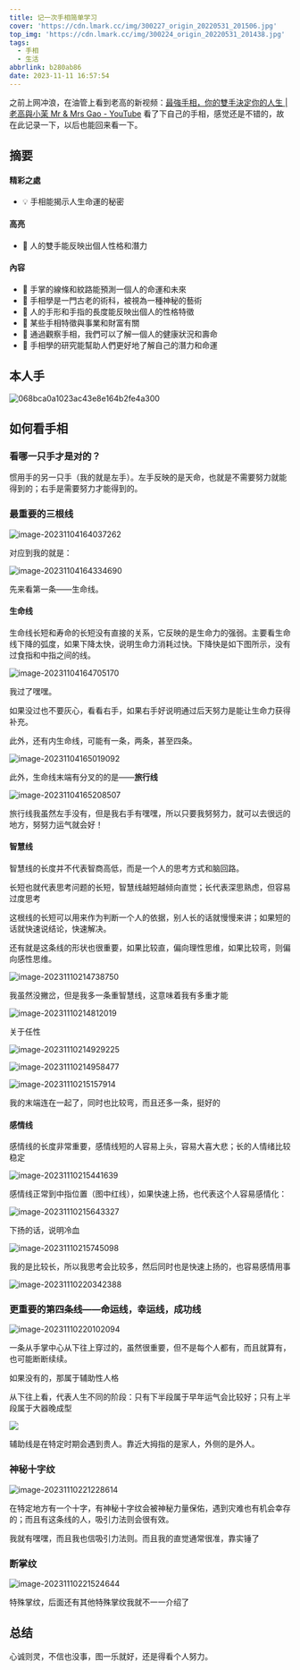```yaml
---
title: 记一次手相简单学习
cover: 'https://cdn.lmark.cc/img/300227_origin_20220531_201506.jpg'
top_img: 'https://cdn.lmark.cc/img/300224_origin_20220531_201438.jpg'
tags:
  - 手相
  - 生活
abbrlink: b280ab86
date: 2023-11-11 16:57:54
---
```


之前上网冲浪，在油管上看到老高的新视频：[最強手相，你的雙手決定你的人生 | 老高與小茉 Mr & Mrs Gao - YouTube](https://www.youtube.com/watch?v=CM2i6qD8nk8) 看了下自己的手相，感觉还是不错的，故在此记录一下，以后也能回来看一下。



## 摘要

#### 精彩之處

- 💡 手相能揭示人生命運的秘密

#### 高亮

- 🌟 人的雙手能反映出個人性格和潛力

#### 內容

- 🔮 手掌的線條和紋路能預測一個人的命運和未來
- 🌟 手相學是一門古老的術科，被視為一種神秘的藝術
- 🌟 人的手形和手指的長度能反映出個人的性格特徵
- 💼 某些手相特徵與事業和財富有關
- 🌟 通過觀察手相，我們可以了解一個人的健康狀況和壽命
- 🌟 手相學的研究能幫助人們更好地了解自己的潛力和命運



## 本人手

![068bca0a1023ac43e8e164b2fe4a300](https://cdn.lmark.cc/img/068bca0a1023ac43e8e164b2fe4a300.jpg)

## 如何看手相

### 看哪一只手才是对的？

惯用手的另一只手（我的就是左手）。左手反映的是天命，也就是不需要努力就能得到的；右手是需要努力才能得到的。



### 最重要的三根线

![image-20231104164037262](https://cdn.lmark.cc/img/image-20231104164037262.png)

对应到我的就是：



![image-20231104164334690](https://cdn.lmark.cc/img/image-20231104164334690.png)

先来看第一条——生命线。



#### 生命线

生命线长短和寿命的长短没有直接的关系，它反映的是生命力的强弱。主要看生命线下降的弧度，如果下降太快，说明生命力消耗过快。下降快是如下图所示，没有过食指和中指之间的线。

![image-20231104164705170](https://cdn.lmark.cc/img/image-20231104164705170.png)

我过了嘿嘿。

如果没过也不要灰心，看看右手，如果右手好说明通过后天努力是能让生命力获得补充。

此外，还有内生命线，可能有一条，两条，甚至四条。

![image-20231104165019092](https://cdn.lmark.cc/img/image-20231104165019092.png)

此外，生命线末端有分叉的的是——**旅行线**

![image-20231104165208507](https://cdn.lmark.cc/img/image-20231104165208507.png)

旅行线我虽然左手没有，但是我右手有嘿嘿，所以只要我努努力，就可以去很远的地方，努努力运气就会好！



#### 智慧线

智慧线的长度并不代表智商高低，而是一个人的思考方式和脑回路。

长短也就代表思考问题的长短，智慧线越短越倾向直觉；长代表深思熟虑，但容易过度思考

这根线的长短可以用来作为判断一个人的依据，别人长的话就慢慢来讲；如果短的话就快速说结论，快速解决。

还有就是这条线的形状也很重要，如果比较直，偏向理性思维，如果比较弯，则偏向感性思维。

![image-20231110214738750](https://cdn.lmark.cc/img/image-20231110214738750.png)

我虽然没撇岔，但是我多一条重智慧线，这意味着我有多重才能

![image-20231110214812019](https://cdn.lmark.cc/img/image-20231110214812019.png)



关于任性

![image-20231110214929225](https://cdn.lmark.cc/img/image-20231110214929225.png)

![image-20231110214958477](https://cdn.lmark.cc/img/image-20231110214958477.png)



![image-20231110215157914](https://cdn.lmark.cc/img/image-20231110215157914.png)

我的末端连在一起了，同时也比较弯，而且还多一条，挺好的



#### 感情线

感情线的长度非常重要，感情线短的人容易上头，容易大喜大悲；长的人情绪比较稳定

![image-20231110215441639](https://cdn.lmark.cc/img/image-20231110215441639.png)

感情线正常到中指位置（图中红线），如果快速上扬，也代表这个人容易感情化：

![image-20231110215643327](https://cdn.lmark.cc/img/image-20231110215643327.png)

下扬的话，说明冷血

![image-20231110215745098](https://cdn.lmark.cc/img/image-20231110215745098.png)



我的是比较长，所以我思考会比较多，然后同时也是快速上扬的，也容易感情用事

![image-20231110220342388](https://cdn.lmark.cc/img/image-20231110220342388.png)



### 更重要的第四条线——命运线，幸运线，成功线

![image-20231110220102094](https://cdn.lmark.cc/img/image-20231110220102094.png)

一条从手掌中心从下往上穿过的，虽然很重要，但不是每个人都有，而且就算有，也可能断断续续。

如果没有的，那属于辅助性人格

从下往上看，代表人生不同的阶段：只有下半段属于早年运气会比较好；只有上半段属于大器晚成型

![](https://cdn.lmark.cc/img/image-20231110220747308.png)

辅助线是在特定时期会遇到贵人。靠近大拇指的是家人，外侧的是外人。





### 神秘十字纹

![image-20231110221228614](https://cdn.lmark.cc/img/image-20231110221228614.png)

在特定地方有一个十字，有神秘十字纹会被神秘力量保佑，遇到灾难也有机会幸存的；而且有这条线的人，吸引力法则会很有效。

我就有嘿嘿，而且我也信吸引力法则。而且我的直觉通常很准，靠实锤了



### 断掌纹

![image-20231110221524644](https://cdn.lmark.cc/img/image-20231110221524644.png)

特殊掌纹，后面还有其他特殊掌纹我就不一一介绍了





## 总结

心诚则灵，不信也没事，图一乐就好，还是得看个人努力。
